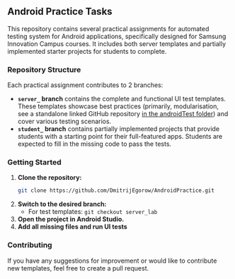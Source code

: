 ## Android Practice Tasks

This repository contains several practical assignments for automated testing system for Android applications, specifically designed for Samsung Innovation Campus courses. 
It includes both server templates and partially implemented starter projects for students to complete.

### Repository Structure

Each practical assignment contributes to 2 branches:

* **`server_` branch** contains the complete and functional UI test templates. These templates showcase best practices (primarily, modularisation, see a standalone linked GitHub repository [in the androidTest folder](https://github.com/DmitrijEgorow/AndroidPractice/tree/362860a92beec1eee5f36aa5d8d7814af2861df1/app/src/androidTest/java/ru/myitschool/lab23)) and cover various testing scenarios.
* **`student_` branch** contains partially implemented projects that provide students with a starting point for their full-featured apps. Students are expected to fill in the missing code to pass the tests.

### Getting Started

1. **Clone the repository:**
   ```bash
   git clone https://github.com/DmitrijEgorow/AndroidPractice.git
   ```
2. **Switch to the desired branch:**
    * For test templates: `git checkout server_lab`
3. **Open the project in Android Studio.**
4. **Add all missing files and run UI tests**

### Contributing

If you have any suggestions for improvement or would like to contribute new templates, feel free to create a pull request.
